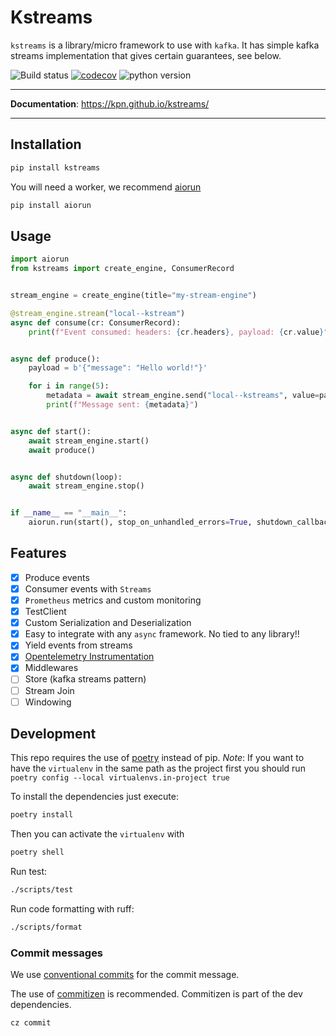 # Kstreams

`kstreams` is a library/micro framework to use with `kafka`. It has simple kafka streams implementation that gives certain guarantees, see below.

![Build status](https://github.com/kpn/kstreams/actions/workflows/pr-tests.yaml/badge.svg?branch=master)
[![codecov](https://codecov.io/gh/kpn/kstreams/branch/master/graph/badge.svg?token=t7pxIPtphF)](https://codecov.io/gh/kpn/kstreams)
![python version](https://img.shields.io/badge/python-3.8%2B-yellowgreen)

---

**Documentation**: https://kpn.github.io/kstreams/

---

## Installation

```bash
pip install kstreams
```

You will need a worker, we recommend [aiorun](https://github.com/cjrh/aiorun)

```bash
pip install aiorun
```

## Usage

```python
import aiorun
from kstreams import create_engine, ConsumerRecord


stream_engine = create_engine(title="my-stream-engine")

@stream_engine.stream("local--kstream")
async def consume(cr: ConsumerRecord):
    print(f"Event consumed: headers: {cr.headers}, payload: {cr.value}")


async def produce():
    payload = b'{"message": "Hello world!"}'

    for i in range(5):
        metadata = await stream_engine.send("local--kstreams", value=payload)
        print(f"Message sent: {metadata}")


async def start():
    await stream_engine.start()
    await produce()


async def shutdown(loop):
    await stream_engine.stop()


if __name__ == "__main__":
    aiorun.run(start(), stop_on_unhandled_errors=True, shutdown_callback=shutdown)
```

## Features

- [x] Produce events
- [x] Consumer events with `Streams`
- [x] `Prometheus` metrics and custom monitoring
- [x] TestClient
- [x] Custom Serialization and Deserialization
- [x] Easy to integrate with any `async` framework. No tied to any library!!
- [x] Yield events from streams
- [x] [Opentelemetry Instrumentation](https://github.com/kpn/opentelemetry-instrumentation-kstreams)
- [x] Middlewares
- [ ] Store (kafka streams pattern)
- [ ] Stream Join
- [ ] Windowing

## Development

This repo requires the use of [poetry](https://python-poetry.org/docs/basic-usage/) instead of pip.
*Note*: If you want to have the `virtualenv` in the same path as the project first you should run `poetry config --local virtualenvs.in-project true`

To install the dependencies just execute:

```bash
poetry install
```

Then you can activate the `virtualenv` with

```bash
poetry shell
```

Run test:

```bash
./scripts/test
```

Run code formatting with ruff:

```bash
./scripts/format
```

### Commit messages

We use [conventional commits](https://www.conventionalcommits.org/en/v1.0.0/) for the commit message.

The use of [commitizen](https://commitizen-tools.github.io/commitizen/) is recommended. Commitizen is part of the dev dependencies.

```bash
cz commit
```

